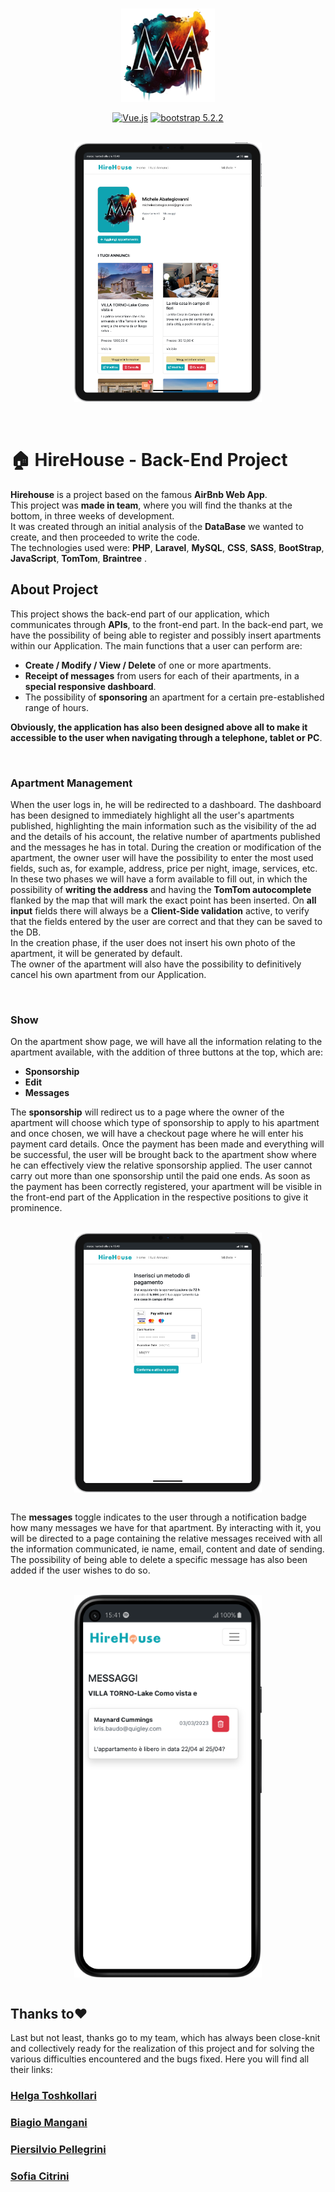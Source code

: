 <br>

<p align="center"><a href="https://github.com/MicheleAbategiovanni" target="_blank"><img src="logo.png" width="150" alt="Michele Abategiovanni Logo"></a></p>

<p align="center">
<a href="https://packagist.org/packages/laravel/framework"><img src="https://img.shields.io/badge/Framework-Vue.js-green" alt="Vue.js"></a>
<a href="https://packagist.org/packages/laravel/framework"><img src="https://img.shields.io/badge/boostrap-%5E5.2.2-blue" alt="bootstrap 5.2.2"></a>
</p>

<br>

<div align="center">
<img src="./screenshots/dashboard.png" width="300" align="center" >
</div>

<br>
<br>

# 🏠 <strong>HireHouse - Back-End Project</strong>

<strong>Hirehouse</strong> is a project based on the famous <strong>AirBnb Web App</strong>. <br>
This project was <strong>made in team</strong>, where you will find the thanks at the bottom, in three weeks of development. <br>
It was created through an initial analysis of the <strong>DataBase</strong> we wanted to create, and then proceeded to write the code. <br>
The technologies used were: <strong>PHP</strong>, <strong>Laravel</strong>, <strong>MySQL</strong>, <strong>CSS</strong>, <strong>SASS</strong>, <strong>BootStrap</strong>, <strong>JavaScript</strong>,  <strong>TomTom</strong>,  <strong>Braintree</strong> . <br>

## <strong>About Project</strong>

This project shows the back-end part of our application, which communicates through <strong>APIs</strong>, to the front-end part.
In the back-end part, we have the possibility of being able to register and possibly insert apartments within our Application.
The main functions that a user can perform are:

-   <strong>Create / Modify / View / Delete</strong> of one or more apartments.
-   <strong>Receipt of messages</strong> from users for each of their apartments, in a <strong>special responsive dashboard</strong>.
-   The possibility of <strong>sponsoring</strong> an apartment for a certain pre-established range of hours.

<strong>Obviously, the application has also been designed above all to make it accessible to the user when navigating through a telephone, tablet or PC</strong>.

<br>

### <strong>Apartment Management</strong>

When the user logs in, he will be redirected to a dashboard.
The dashboard has been designed to immediately highlight all the user's apartments published, highlighting the main information such as the visibility of the ad and the details of his account, the relative number of apartments published and the messages he has in total.
During the creation or modification of the apartment, the owner user will have the possibility to enter the most used fields, such as, for example, address, price per night, image, services, etc.
In these two phases we will have a form available to fill out, in which the possibility of <strong>writing the address</strong> and having the <strong>TomTom autocomplete</strong> flanked by the map that will mark the exact point has been inserted.
On <strong>all input</strong> fields there will always be a <strong>Client-Side validation</strong> active, to verify that the fields entered by the user are correct and that they can be saved to the DB. <br>
In the creation phase, if the user does not insert his own photo of the apartment, it will be generated by default. <br>
The owner of the apartment will also have the possibility to definitively cancel his own apartment from our Application.

<br>

### <strong>Show</strong>

On the apartment show page, we will have all the information relating to the apartment available, with the addition of three buttons at the top, which are:

-   <strong>Sponsorship</strong>
-   <strong>Edit</strong>
-   <strong>Messages</strong>

The <strong>sponsorship</strong> will redirect us to a page where the owner of the apartment will choose which type of sponsorship to apply to his apartment and once chosen, we will have a checkout page where he will enter his payment card details.
Once the payment has been made and everything will be successful, the user will be brought back to the apartment show where he can effectively view the relative sponsorship applied.
The user cannot carry out more than one sponsorship until the paid one ends.
As soon as the payment has been correctly registered, your apartment will be visible in the front-end part of the Application in the respective positions to give it prominence.

<br>

<div align="center">
<img src="./screenshots/checkout.png" width="300" align="center" >
</div>

<br>

The <strong>messages</strong> toggle indicates to the user through a notification badge how many messages we have for that apartment.
By interacting with it, you will be directed to a page containing the relative messages received with all the information communicated, ie name, email, content and date of sending.
The possibility of being able to delete a specific message has also been added if the user wishes to do so.

<br>
<div align="center">
<img src="./screenshots/messages.png" width="300" align="center" >
</div>
<br>

## <strong>Thanks to❤️</strong>

Last but not least, thanks go to my team, which has always been close-knit and collectively ready for the realization of this project and for solving the various difficulties encountered and the bugs fixed.
Here you will find all their links:

<h3><a href="https://github.com/HelgaToshkollari">Helga Toshkollari</a></h3>
<h3><a href="https://github.com/ManganiBiagio">Biagio Mangani</a></h3> 
<h3><a href="https://github.com/PiersilvioPellegrini">Piersilvio Pellegrini</a></h3> 
<h3><a href="https://github.com/Sofia-Citrini">Sofia Citrini</a></h3>
